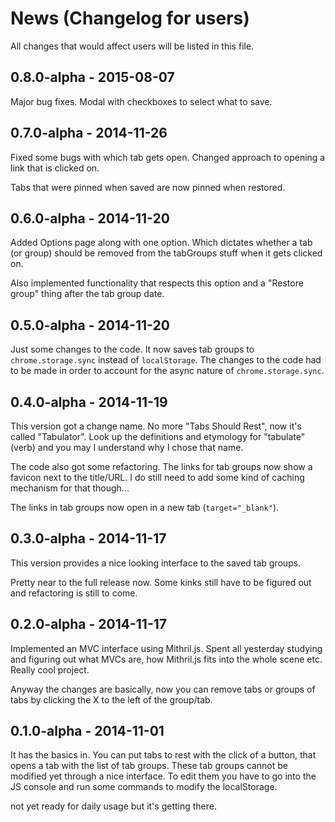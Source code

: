 # News (Changelog for users)

All changes that would affect users will be listed in this file.

## 0.8.0-alpha - 2015-08-07
Major bug fixes. Modal with checkboxes to select what to save.

## 0.7.0-alpha - 2014-11-26

Fixed some bugs with which tab gets open.  Changed approach to opening a link
that is clicked on.

Tabs that were pinned when saved are now pinned when restored.

## 0.6.0-alpha - 2014-11-20

Added Options page along with one option.  Which dictates whether a tab (or
group) should be removed from the tabGroups stuff when it gets clicked on.

Also implemented functionality that respects this option and a "Restore group"
thing after the tab group date.

## 0.5.0-alpha - 2014-11-20

Just some changes to the code.  It now saves tab groups to `chrome.storage.sync`
instead of `localStorage`.  The changes to the code had to be made in order to
account for the async nature of `chrome.storage.sync`.

## 0.4.0-alpha - 2014-11-19

This version got a change name.  No more "Tabs Should Rest", now it's called
"Tabulator".  Look up the definitions and etymology for "tabulate" (verb) and
you may I understand why I chose that name.

The code also got some refactoring.  The links for tab groups now show a favicon
next to the title/URL.  I do still need to add some kind of caching mechanism
for that though...

The links in tab groups now open in a new tab (`target="_blank"`).

## 0.3.0-alpha - 2014-11-17

This version provides a nice looking interface to the saved tab groups.

Pretty near to the full release now.  Some kinks still have to be figured out
and refactoring is still to come.

## 0.2.0-alpha - 2014-11-17

Implemented an MVC interface using Mithril.js.  Spent all yesterday studying and
figuring out what MVCs are, how Mithril.js fits into the whole scene etc.
Really cool project.

Anyway the changes are basically, now you can remove tabs or groups of tabs by
clicking the X to the left of the group/tab.

## 0.1.0-alpha - 2014-11-01

It has the basics in.  You can put tabs to rest with the click of a button, that
opens a tab with the list of tab groups.  These tab groups cannot be modified
yet through a nice interface.  To edit them you have to go into the JS console
and run some commands to modify the localStorage.

not yet ready for daily usage but it's getting there.
